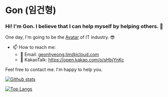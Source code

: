 # Gon (임건형)

### Hi! I'm Gon. I believe that I can help myself by helping others. 👋

One day, I'm going to be the [Avatar](https://avatar.fandom.com/wiki/Avatar) of IT industry. 😎

<!-- - 💼 Portfolio: http://gon125.github.io/portfolio
-->

- 📫 How to reach me: 
  - 📧 Email: geonhyeong.lim@icloud.com
  - 🚖 KakaoTalk: https://open.kakao.com/o/sHbjYnKc
  
Feel free to contact me. I'm happy to help you.

[![Github stats](https://github-readme-stats.vercel.app/api?username=gon125&count_private=true)](https://github.com/anuraghazra/github-readme-stats)

[![Top Langs](https://github-readme-stats.vercel.app/api/top-langs/?username=gon125&layout=compact)](https://github.com/anuraghazra/github-readme-stats)
